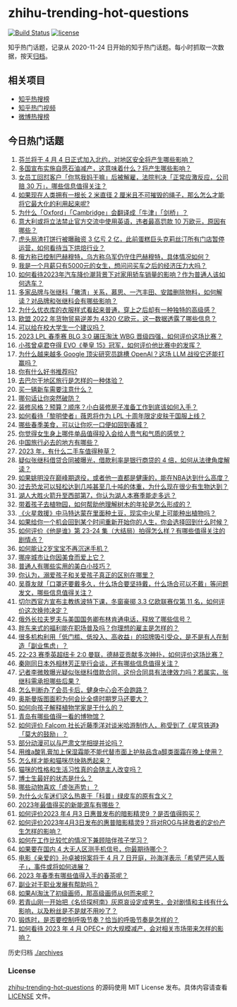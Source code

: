 # zhihu-trending-hot-questions

[![Build Status](https://github.com/justjavac/zhihu-trending-hot-questions/workflows/ci/badge.svg?branch=master)](https://github.com/justjavac/zhihu-trending-hot-questions/actions)
[![license](https://img.shields.io/github/license/justjavac/zhihu-trending-hot-questions)](https://github.com/justjavac/zhihu-trending-hot-questions/blob/master/LICENSE)

知乎热门话题，记录从 2020-11-24
日开始的知乎热门话题。每小时抓取一次数据，按天[归档](./archives)。

## 相关项目

- [知乎热搜榜](https://github.com/justjavac/zhihu-trending-top-search)
- [知乎热门视频](https://github.com/justjavac/zhihu-trending-hot-video)
- [微博热搜榜](https://github.com/justjavac/weibo-trending-hot-search)

## 今日热门话题

<!-- BEGIN -->
<!-- 最后更新时间 Tue Apr 04 2023 07:17:54 GMT+0800 (China Standard Time) -->

1. [芬兰将于 4 月 4 日正式加入北约，对地区安全将产生哪些影响？](https://www.zhihu.com/question/593516356)
1. [多国宣布实施自愿石油减产，这意味着什么？将产生哪些影响？](https://www.zhihu.com/question/593395082)
1. [女员工回怼客户「你骂我妈干嘛」后被解雇，法院判决「正常应激反应，公司赔 30 万」，哪些信息值得关注？](https://www.zhihu.com/question/593449730)
1. [如果现在人类拥有一根长 2 米直径 2 厘米且不可摧毁的绳子，那么怎么才能将它最大化的利用起来呢?](https://www.zhihu.com/question/593447075)
1. [为什么「Oxford」「Cambridge」会翻译成「牛津」「剑桥」？](https://www.zhihu.com/question/20974910)
1. [意大利或将立法禁止官方交流中使用英语，违者最高罚款 10 万欧元，原因有哪些？](https://www.zhihu.com/question/593352240)
1. [虎头局渣打饼行被曝融资 3 亿亏 2 亿，此前蛋糕巨头克莉丝汀所有门店暂停运营，如何看待当下烘焙行业？](https://www.zhihu.com/question/592994231)
1. [俄方称已控制巴赫穆特，乌方称乌军仍守住巴赫穆特，具体情况如何？](https://www.zhihu.com/question/593487165)
1. [我是一个月薪只有5000元的女生，想问问买车之后的经济压力大吗？](https://www.zhihu.com/question/590725343)
1. [如何看待2023年汽车降价潮背景下对家用轿车销量的影响？作为普通人该如何选车？](https://www.zhihu.com/question/593517079)
1. [多家品牌与张继科「撇清」关系，慕思、一汽丰田、安踏删除物料，如何解读？对品牌和张继科会有哪些影响？](https://www.zhihu.com/question/593487215)
1. [为什么优衣库的衣服样式看起来普通，穿上之后却有一种独特的高级感？](https://www.zhihu.com/question/592631457)
1. [欧盟 2022 年货物贸易逆差为 4320 亿欧元，这一数据透露了哪些信息？](https://www.zhihu.com/question/593228152)
1. [可以给在校大学生一个建议吗？](https://www.zhihu.com/question/377176699)
1. [2023 LPL 春季赛 BLG 3:0 碾压淘汰 WBG 晋级四强，如何评价这场比赛？](https://www.zhihu.com/question/593493349)
1. [小孩曾卓君夺得 EVO《拳皇 15》冠军，如何评价他比赛中的发挥？](https://www.zhihu.com/question/593314442)
1. [为什么越来越多 Google 顶尖研究员跳槽 OpenAI？这场 LLM 战役它还能打赢吗？](https://www.zhihu.com/question/592975340)
1. [你有什么好书推荐吗?](https://www.zhihu.com/question/583832702)
1. [去巴尔干地区旅行是怎样的一种体验？](https://www.zhihu.com/question/62420171)
1. [买一辆新车需要注意什么？](https://www.zhihu.com/question/327900370)
1. [哪句话让你突然破防？](https://www.zhihu.com/question/592886164)
1. [装修风格？预算？顺序？小白装修房子准备工作到底该如何入手？](https://www.zhihu.com/question/593491660)
1. [如何看待「黎明使者」薇恩将作为 LPL 十周年限定皮肤于国服上线？](https://www.zhihu.com/question/593474149)
1. [哪些春季美食，可以让你吃一口便如回到春城？](https://www.zhihu.com/question/523835218)
1. [你觉得女生身上哪件单品值得投入会给人贵气和气质的感觉？](https://www.zhihu.com/question/590110718)
1. [中国旅行必去的地方有哪些？](https://www.zhihu.com/question/60850613)
1. [2023 年，有什么二手车值得种草？](https://www.zhihu.com/question/481468861)
1. [疑似张继科借贷合同被曝光，借款利率是银行商贷的 4 倍，如何从法律角度解读？](https://www.zhihu.com/question/593439613)
1. [如果姚明没在巅峰期退役，或者他一直都是健康的，能在NBA达到什么高度？](https://www.zhihu.com/question/592920177)
1. [过去恐龙可以轻松达到几吨甚至几十吨的体重，为什么现在很少有生物达到？](https://www.zhihu.com/question/593303223)
1. [湖人大胜火箭升至西部第7，你认为湖人本赛季能走多远？](https://www.zhihu.com/question/593480999)
1. [带着孩子去植物园，如何帮助他理解树木的年轮是怎么形成的？](https://www.zhihu.com/question/591366505)
1. [《火星救援》中马特达蒙在里面种土豆，现实中火星上可能种出植物吗？](https://www.zhihu.com/question/587211369)
1. [如果给你一个机会回到某个时间重新开始你的人生，你会选择回到什么时候？](https://www.zhihu.com/question/590175988)
1. [如何评价《他是谁》第 23-24 集（大结局）拍得怎么样？有哪些值得关注的剧情点？](https://www.zhihu.com/question/593508211)
1. [如何能让2岁宝宝不再沉迷手机？](https://www.zhihu.com/question/591157316)
1. [哪座城市让你因美食而爱上它？](https://www.zhihu.com/question/592475301)
1. [普通人有哪些实用的美白小技巧？](https://www.zhihu.com/question/469354826)
1. [你认为，溺爱孩子和关爱孩子真正的区别在哪里？](https://www.zhihu.com/question/417457238)
1. [吴尊友就「口罩还要戴多久，什么场合要坚持戴，什么场合可以不戴」等问题发文，哪些信息值得关注？](https://www.zhihu.com/question/593442491)
1. [切尔西官方宣布主教练波特下课，冬窗豪掷 3.3 亿欧联赛仅第 11 名，如何评价这次换帅决定？](https://www.zhihu.com/question/593435391)
1. [俄外长拉夫罗夫与美国国务卿布林肯通电话，释放了哪些信号？](https://www.zhihu.com/question/593402839)
1. [胖东来式的福利能在职场普及吗？你理想的雇主是怎样的？](https://www.zhihu.com/question/592753073)
1. [很多机构利用「低门槛、低投入、高收益」的招牌吸引受众，是不是有人在制造「副业焦虑」？](https://www.zhihu.com/question/592999108)
1. [22-23 赛季英超纽卡 2:0 曼联，德赫亚贡献多次神扑，如何评价这场比赛？](https://www.zhihu.com/question/593399709)
1. [秦刚同日本外相林芳正举行会谈，还有哪些信息值得关注？](https://www.zhihu.com/question/593352038)
1. [记者李微敖曝光疑似张继科借款合同，这份合同具有法律效力吗？若属实，张继科需承担哪些后果？](https://www.zhihu.com/question/593386131)
1. [怎么判断办了会员卡后，健身中心会不会跑路？](https://www.zhihu.com/question/592336589)
1. [奥斯曼版图面积为何会比全盛时期罗马还要大？](https://www.zhihu.com/question/593364274)
1. [如何向孩子解释植物学家是干什么的？](https://www.zhihu.com/question/589885966)
1. [青岛有哪些值得一看的博物馆？](https://www.zhihu.com/question/53829156)
1. [如何评价 Falcom 社长近藤季洋对谈米哈游制作人，称受到了《星穹铁道》「莫大的鼓励」？](https://www.zhihu.com/question/593499925)
1. [部分动漫可以与严肃文学相提并论吗？](https://www.zhihu.com/question/593335510)
1. [用维a酸乳膏加上保湿霜能不能代替市面上护肤品含a醇类面霜在晚上使用？](https://www.zhihu.com/question/589541880)
1. [怎么样才能和猫咪尽快熟悉起来？](https://www.zhihu.com/question/329971174)
1. [猫咪的性格和生活习性真的会随主人改变吗？](https://www.zhihu.com/question/586874948)
1. [博士生最好的状态是什么？](https://www.zhihu.com/question/447412618)
1. [哪些动物喜欢「虚张声势」？](https://www.zhihu.com/question/592956052)
1. [为什么火车迷们这么热衷于「科普」绿皮车的原有含义？](https://www.zhihu.com/question/591683384)
1. [2023年最值得买的新能源车有哪些？](https://www.zhihu.com/question/593054137)
1. [如何评价2023 年4 月3 日惠普发布的暗影精灵9 ？是否值得购买？](https://www.zhihu.com/question/593528831)
1. [如何评价2023年4月3日发布的惠普暗影精灵9？将对ROG与拯救者的定价产生怎样的影响？](https://www.zhihu.com/question/593529412)
1. [如何在工作比较忙的情况下兼顾陪伴孩子学习？](https://www.zhihu.com/question/64052349)
1. [如果要在国内 4 大无人区测手机信号，你最期待哪个？](https://www.zhihu.com/question/593459726)
1. [电影《亲爱的》孙卓被拐案将于 4 月 7 日开庭，孙海洋表示「希望严惩人贩子」，事件或将如何进展？](https://www.zhihu.com/question/593344651)
1. [2023 年春季有哪些值得入手的春茶呢？](https://www.zhihu.com/question/591059597)
1. [副业对于职业发展有帮助吗？](https://www.zhihu.com/question/592108988)
1. [如果AI淘汰了初级画师，那高级画师从何而来呢？](https://www.zhihu.com/question/593406646)
1. [若青山刚一开始把《名侦探柯南》灰原哀设定成男生，会对剧情和主线有什么影响，以及粉丝是不是就不用吵了？](https://www.zhihu.com/question/577741240)
1. [锻炼时，是否要控制呼吸节奏？恰当的呼吸节奏是怎样的？](https://www.zhihu.com/question/591965786)
1. [如何看待 2023 年 4 月 OPEC+ 的大规模减产，会对相关市场带来怎样的影响？](https://www.zhihu.com/question/593401179)

<!-- END -->

历史归档 [./archives](./archives)

### License

[zhihu-trending-hot-questions](https://github.com/justjavac/zhihu-trending-hot-questions)
的源码使用 MIT License 发布。具体内容请查看 [LICENSE](./LICENSE) 文件。
